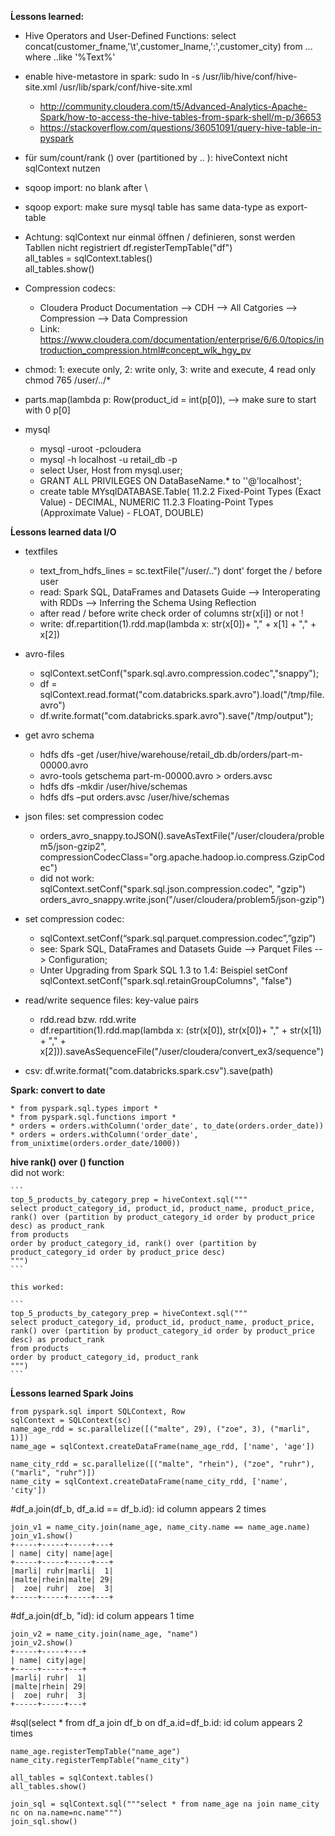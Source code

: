 **Ĺessons learned:**


* Hive Operators and User-Defined Functions: select concat(customer_fname,'\t',customer_lname,':',customer_city) from ... where ..like '%Text%'

* enable hive-metastore in spark: sudo ln -s /usr/lib/hive/conf/hive-site.xml /usr/lib/spark/conf/hive-site.xml
    * http://community.cloudera.com/t5/Advanced-Analytics-Apache-Spark/how-to-access-the-hive-tables-from-spark-shell/m-p/36653
    * https://stackoverflow.com/questions/36051091/query-hive-table-in-pyspark


* für sum/count/rank () over (partitioned by .. ): hiveContext nicht sqlContext nutzen

* sqoop import: no blank after \
* sqoop export: make sure mysql table has same data-type as export-table

* Achtung: sqlContext nur einmal öffnen / definieren, sonst werden Tabllen nicht registriert
    df.registerTempTable("df")  
    all_tables = sqlContext.tables()  
    all_tables.show()

* Compression codecs: 
    * Cloudera Product Documentation --> CDH --> All Catgories --> Compression --> Data Compression 
    * Link: https://www.cloudera.com/documentation/enterprise/6/6.0/topics/introduction_compression.html#concept_wlk_hgy_pv

* chmod: 1: execute only, 2: write only, 3: write and execute, 4  read only chmod 765 /user/../*
* parts.map(lambda p: Row(product_id = int(p[0]), --> make sure to start with 0 p[0]

* mysql
    * mysql -uroot -pcloudera  
    * mysql -h localhost -u retail_db -p
    * select User, Host from mysql.user;
    * GRANT ALL PRIVILEGES ON DataBaseName.* to ''@'localhost';
    * create table MYsqlDATABASE.Table(
      11.2.2 Fixed-Point Types (Exact Value) - DECIMAL, NUMERIC
      11.2.3 Floating-Point Types (Approximate Value) - FLOAT, DOUBLE)



**Ĺessons learned data I/O** 

* textfiles
    * text_from_hdfs_lines = sc.textFile("/user/..") dont' forget the / before user
    * read: Spark SQL, DataFrames and Datasets Guide --> Interoperating with RDDs --> Inferring the Schema Using Reflection
    * after read / before write check order of columns str(x[i]) or not !
    * write: df.repartition(1).rdd.map(lambda x: str(x[0])+ "," + x[1] + "," + x[2])

* avro-files
    * sqlContext.setConf("spark.sql.avro.compression.codec","snappy");
    * df = sqlContext.read.format("com.databricks.spark.avro").load("/tmp/file.avro")
    * df.write.format("com.databricks.spark.avro").save("/tmp/output");

* get avro schema
    * hdfs dfs -get /user/hive/warehouse/retail_db.db/orders/part-m-00000.avro
    * avro-tools getschema part-m-00000.avro > orders.avsc
    * hdfs dfs -mkdir /user/hive/schemas
    * hdfs dfs –put orders.avsc /user/hive/schemas

* json files: set compression codec
    * orders_avro_snappy.toJSON().saveAsTextFile("/user/cloudera/problem5/json-gzip2", compressionCodecClass="org.apache.hadoop.io.compress.GzipCodec")
    * did not work: sqlContext.setConf("spark.sql.json.compression.codec", "gzip") orders_avro_snappy.write.json("/user/cloudera/problem5/json-gzip")

* set compression codec: 
    * sqlContext.setConf(“spark.sql.parquet.compression.codec”,”gzip”)
    * see: Spark SQL, DataFrames and Datasets Guide --> Parquet Files --> Configuration; 
    * Unter Upgrading from Spark SQL 1.3 to 1.4: Beispiel setConf sqlContext.setConf("spark.sql.retainGroupColumns", "false") 

* read/write sequence files: key-value pairs
    * rdd.read bzw. rdd.write  
    * df.repartition(1).rdd.map(lambda x: (str(x[0]), str(x[0])+ "," + str(x[1]) + "," + x[2])).saveAsSequenceFile("/user/cloudera/convert_ex3/sequence")

* csv: df.write.format("com.databricks.spark.csv").save(path)


**Spark: convert to date**

    * from pyspark.sql.types import * 
    * from pyspark.sql.functions import * 
    * orders = orders.withColumn('order_date', to_date(orders.order_date)) 
    * orders = orders.withColumn('order_date', from_unixtime(orders.order_date/1000)) 


**hive rank() over () function**  
    did not work:

    ```
    top_5_products_by_category_prep = hiveContext.sql("""
    select product_category_id, product_id, product_name, product_price, rank() over (partition by product_category_id order by product_price desc) as product_rank
    from products
    order by product_category_id, rank() over (partition by product_category_id order by product_price desc)
    """)
    ```

    this worked:

    ```
    top_5_products_by_category_prep = hiveContext.sql("""
    select product_category_id, product_id, product_name, product_price, rank() over (partition by product_category_id order by product_price desc) as product_rank
    from products
    order by product_category_id, product_rank
    """)
    ```



**Ĺessons learned Spark Joins** 

```
from pyspark.sql import SQLContext, Row
sqlContext = SQLContext(sc)
name_age_rdd = sc.parallelize([("malte", 29), ("zoe", 3), ("marli", 1)])
name_age = sqlContext.createDataFrame(name_age_rdd, ['name', 'age'])

name_city_rdd = sc.parallelize([("malte", "rhein"), ("zoe", "ruhr"), ("marli", "ruhr")])
name_city = sqlContext.createDataFrame(name_city_rdd, ['name', 'city'])
```

#df_a.join(df_b, df_a.id == df_b.id): id column appears 2 times
```
join_v1 = name_city.join(name_age, name_city.name == name_age.name)   
join_v1.show()
+-----+-----+-----+---+                                                         
| name| city| name|age|
+-----+-----+-----+---+
|marli| ruhr|marli|  1|
|malte|rhein|malte| 29|
|  zoe| ruhr|  zoe|  3|
+-----+-----+-----+---+
```

#df_a.join(df_b, "id): id colum appears 1 time
```
join_v2 = name_city.join(name_age, "name")
join_v2.show()
+-----+-----+---+                                                               
| name| city|age|
+-----+-----+---+
|marli| ruhr|  1|
|malte|rhein| 29|
|  zoe| ruhr|  3|
+-----+-----+---+
```

#sql(select * from df_a join df_b on df_a.id=df_b.id: id colum appears 2 times

```
name_age.registerTempTable("name_age")
name_city.registerTempTable("name_city")

all_tables = sqlContext.tables()
all_tables.show()

join_sql = sqlContext.sql("""select * from name_age na join name_city nc on na.name=nc.name""")
join_sql.show()

```








